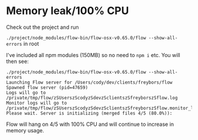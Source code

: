 # Memory leak/100% CPU

Check out the project and run

`./project/node_modules/flow-bin/flow-osx-v0.65.0/flow --show-all-errors`
in root

I've included all npm modules (150MB) so no need to `npm i` etc. You will then see:

```
./project/node_modules/flow-bin/flow-osx-v0.65.0/flow --show-all-errors
Launching Flow server for /Users/cody/dev/clients/freybors/flow
Spawned flow server (pid=47659)
Logs will go to /private/tmp/flow/zSUserszScodyzSdevzSclientszSfreyborszSflow.log
Monitor logs will go to /private/tmp/flow/zSUserszScodyzSdevzSclientszSfreyborszSflow.monitor_log
Please wait. Server is initializing (merged files 4/5 (80.0%)):
```

Flow will hang on 4/5 with 100% CPU and will continue to increase in memory usage.